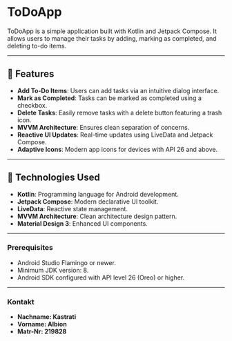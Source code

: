 # ToDoApp

ToDoApp is a simple application built with Kotlin and Jetpack Compose. It allows users to manage their tasks by adding, marking as completed, and deleting to-do items.

---

## 🚀 Features

- **Add To-Do Items**: Users can add tasks via an intuitive dialog interface.
- **Mark as Completed**: Tasks can be marked as completed using a checkbox.
- **Delete Tasks**: Easily remove tasks with a delete button featuring a trash icon.
- **MVVM Architecture**: Ensures clean separation of concerns.
- **Reactive UI Updates**: Real-time updates using LiveData and Jetpack Compose.
- **Adaptive Icons**: Modern app icons for devices with API 26 and above.

---

## 🔧 Technologies Used

- **Kotlin**: Programming language for Android development.
- **Jetpack Compose**: Modern declarative UI toolkit.
- **LiveData**: Reactive state management.
- **MVVM Architecture**: Clean architecture design pattern.
- **Material Design 3**: Enhanced UI components.

---


### Prerequisites

- Android Studio Flamingo or newer.
- Minimum JDK version: 8.
- Android SDK configured with API level 26 (Oreo) or higher.

---

### Kontakt
- **Nachname: Kastrati**
- **Vorname: Albion**
- **Matr-Nr: 219828**


